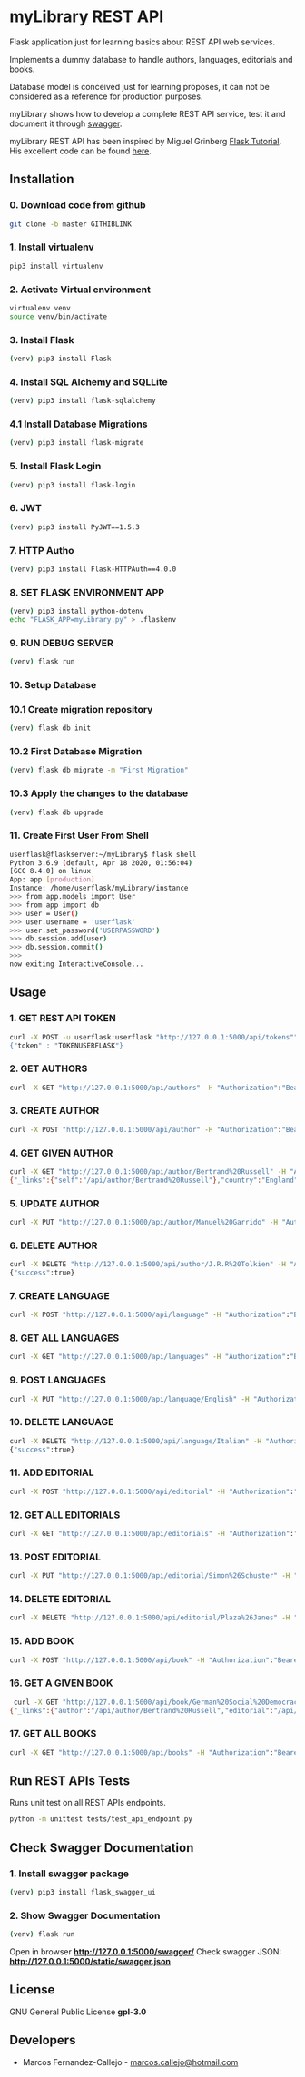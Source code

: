 # myLibrary REST API

Flask application just for learning basics about REST API web services.

Implements a dummy database to handle authors, languages, editorials and books. 

Database model is conceived just for learning proposes, it can not be considered as a reference for production purposes.

myLibrary shows how to develop a complete REST API service, test it and document it through [swagger](https://swagger.io).

myLibrary REST API has been inspired by Miguel Grinberg [Flask Tutorial](https://blog.miguelgrinberg.com/post/the-flask-mega-tutorial-part-i-hello-world). His excellent code can be found [here](https://github.com/miguelgrinberg/microblog/tree/master).

## Installation

### 0. Download code from github

```sh
git clone -b master GITHIBLINK
```

### 1. Install virtualenv
 
```sh
pip3 install virtualenv
```

### 2. Activate Virtual environment 

```sh
virtualenv venv
source venv/bin/activate
```

### 3. Install Flask

```sh
(venv) pip3 install Flask
```

### 4. Install SQL Alchemy and SQLLite 

```sh
(venv) pip3 install flask-sqlalchemy
```

### 4.1 Install Database Migrations

```sh
(venv) pip3 install flask-migrate
```

### 5. Install Flask Login

```sh
(venv) pip3 install flask-login
```

### 6. JWT

```sh
(venv) pip3 install PyJWT==1.5.3
```

### 7. HTTP Autho

```sh
(venv) pip3 install Flask-HTTPAuth==4.0.0
```

### 8. SET FLASK ENVIRONMENT APP

```sh
(venv) pip3 install python-dotenv
echo "FLASK_APP=myLibrary.py" > .flaskenv
```

### 9. RUN DEBUG SERVER

```sh
(venv) flask run
```

### 10. Setup Database

### 10.1 Create migration repository

```sh
(venv) flask db init
```

### 10.2 First Database Migration

```sh
(venv) flask db migrate -m "First Migration"
```

### 10.3 Apply the changes to the database

```sh
(venv) flask db upgrade
```

### 11. Create First User From Shell

```sh
userflask@flaskserver:~/myLibrary$ flask shell
Python 3.6.9 (default, Apr 18 2020, 01:56:04) 
[GCC 8.4.0] on linux
App: app [production]
Instance: /home/userflask/myLibrary/instance
>>> from app.models import User
>>> from app import db
>>> user = User()
>>> user.username = 'userflask'
>>> user.set_password('USERPASSWORD')
>>> db.session.add(user)
>>> db.session.commit()
>>> 
now exiting InteractiveConsole...
```

## Usage

### 1. GET REST API TOKEN

```sh
curl -X POST -u userflask:userflask "http://127.0.0.1:5000/api/tokens""
{"token" : "TOKENUSERFLASK"}
```

### 2. GET AUTHORS

```sh
curl -X GET "http://127.0.0.1:5000/api/authors" -H "Authorization":"Bearer TOKENUSERFLASK"
```

### 3. CREATE AUTHOR

```sh
curl -X POST "http://127.0.0.1:5000/api/author" -H "Authorization":"Bearer TOKENUSERFLASK" -H 'Content-Type: application/json' -d '{"name":"Bertrand Russell", "country":"England"}'
```

### 4. GET GIVEN AUTHOR

```sh
curl -X GET "http://127.0.0.1:5000/api/author/Bertrand%20Russell" -H "Authorization":"Bearer TOKENUSERFLASK"
{"_links":{"self":"/api/author/Bertrand%20Russell"},"country":"England","id":1,"name":"Bertrand Russell"}
```

### 5. UPDATE AUTHOR

```sh
curl -X PUT "http://127.0.0.1:5000/api/author/Manuel%20Garrido" -H "Authorization":"Bearer TOKENUSERFLASK" -H 'Content-Type: application/json' -d '{"name":"Manolo Garrido"}'
```

### 6. DELETE AUTHOR

```sh
curl -X DELETE "http://127.0.0.1:5000/api/author/J.R.R%20Tolkien" -H "Authorization":"Bearer TOKENUSERFLASK" -H 'Content-Type: application/json' 
{"success":true}
```
 
### 7. CREATE LANGUAGE

```sh
curl -X POST "http://127.0.0.1:5000/api/language" -H "Authorization":"Bearer TOKENUSERFLASK" -H 'Content-Type: application/json' -d '{"name":"English"}'
```

### 8. GET ALL LANGUAGES

```sh
curl -X GET "http://127.0.0.1:5000/api/languages" -H "Authorization":"Bearer TOKENUSERFLASK" 
```

### 9. POST LANGUAGES

```sh
curl -X PUT "http://127.0.0.1:5000/api/language/English" -H "Authorization":"Bearer TOKENUSERFLASK" -H 'Content-Type: application/json' -d '{"name":"England"}'
```

### 10. DELETE LANGUAGE

```sh
curl -X DELETE "http://127.0.0.1:5000/api/language/Italian" -H "Authorization":"Bearer TOKENUSERFLASK" -H 'Content-Type: application/json' 
{"success":true}
```

### 11. ADD EDITORIAL

```sh
curl -X POST "http://127.0.0.1:5000/api/editorial" -H "Authorization":"Bearer TOKENUSERFLASK" -H 'Content-Type: application/json' -d '{"name":"Simon&Schuster", "country":"USA"}'
```

### 12. GET ALL EDITORIALS

```sh
curl -X GET "http://127.0.0.1:5000/api/editorials" -H "Authorization":"Bearer TOKENUSERFLASK" 
```

### 13. POST EDITORIAL

```sh
curl -X PUT "http://127.0.0.1:5000/api/editorial/Simon%26Schuster" -H "Authorization":"Bearer TOKENUSERFLASK" -H 'Content-Type: application/json' -d '{"country":"England"}'
```

### 14. DELETE EDITORIAL

```sh
curl -X DELETE "http://127.0.0.1:5000/api/editorial/Plaza%26Janes" -H "Authorization":"Bearer TOKENUSERFLASK" -H 'Content-Type: application/json'
```

### 15. ADD BOOK

```sh
curl -X POST "http://127.0.0.1:5000/api/book" -H "Authorization":"Bearer TOKENUSERFLASK" -H 'Content-Type: application/json' -d '{"title":"The problems of Philosophy", "author":"Bertrand Russell","language":"English","editorial":"Simon&Schuster","location":"London","status":"NOT PRESENT"}'
```

### 16. GET A GIVEN BOOK

```sh
 curl -X GET "http://127.0.0.1:5000/api/book/German%20Social%20Democracy" -H "Authorization":"Bearer TOKENUSERFLASK" -H 'Content-Type: application/json'
{"_links":{"author":"/api/author/Bertrand%20Russell","editorial":"/api/editorial/Simon%26Schuster","language":"/api/language/English","self":"/api/book/German%20Social%20Democracy"},"author":"Bertrand Russell","editorial":"Simon&Schuster","id":2,"language":"English","location":"London","status":"NOT PRESENT","title":"German Social Democracy"}
```

### 17. GET ALL BOOKS

```sh
curl -X GET "http://127.0.0.1:5000/api/books" -H "Authorization":"Bearer TOKENUSERFLASK" -H 'Content-Type: application/json'
```

## Run REST APIs Tests

Runs unit test on all REST APIs endpoints.

```sh
python -m unittest tests/test_api_endpoint.py
```

## Check Swagger Documentation

### 1. Install swagger package

```sh
(venv) pip3 install flask_swagger_ui
```

### 2. Show Swagger Documentation

```sh
(venv) flask run
```

Open in browser **http://127.0.0.1:5000/swagger/**
Check swagger JSON: **http://127.0.0.1:5000/static/swagger.json**

## License

GNU General Public License **gpl-3.0**

## Developers

* Marcos Fernandez-Callejo - marcos.callejo@hotmail.com
